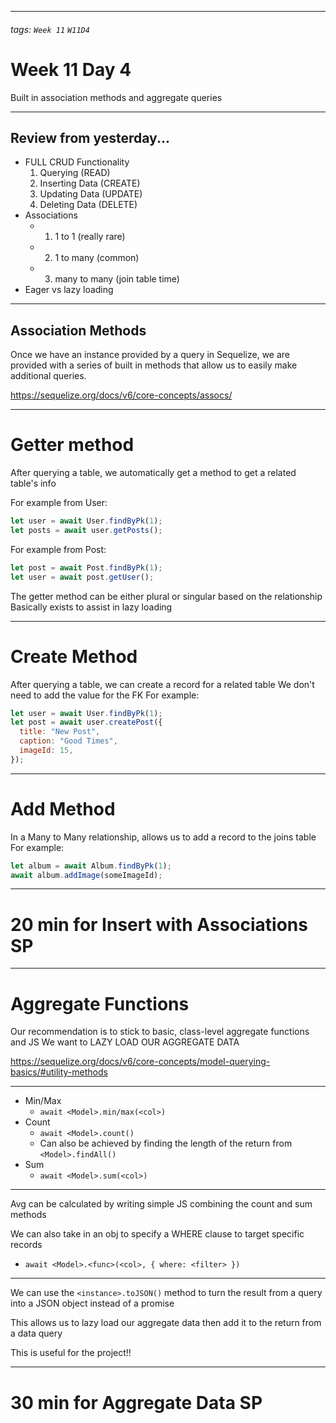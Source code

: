 <style>
    .present {
        text-align: left;
    }
</style>

---

###### tags: `Week 11` `W11D4`


# Week 11 Day 4

Built in association methods and aggregate queries

---

## Review from yesterday...

- FULL CRUD Functionality
  1. Querying (READ)
  2. Inserting Data (CREATE)
  3. Updating Data (UPDATE)
  4. Deleting Data (DELETE)
- Associations
  - 1. 1 to 1 (really rare)
  - 2. 1 to many (common)
  - 3. many to many (join table time)
- Eager vs lazy loading

---


## Association Methods

Once we have an instance provided by a query in Sequelize, we are provided with a series of built in methods that allow us to easily make additional queries.

https://sequelize.org/docs/v6/core-concepts/assocs/

---

# Getter method

After querying a table, we automatically get a method to get a related table's info

For example from User:

```javascript
let user = await User.findByPk(1);
let posts = await user.getPosts();
```

For example from Post:

```javascript
let post = await Post.findByPk(1);
let user = await post.getUser();
```

The getter method can be either plural or singular based on the relationship
Basically exists to assist in lazy loading

---

# Create Method

After querying a table, we can create a record for a related table
We don't need to add the value for the FK
For example:

```javascript
let user = await User.findByPk(1);
let post = await user.createPost({
  title: "New Post",
  caption: "Good Times",
  imageId: 15,
});
```

---

# Add Method

In a Many to Many relationship, allows us to add a record to the joins table
For example:

```javascript
let album = await Album.findByPk(1);
await album.addImage(someImageId);
```

---

# 20 min for Insert with Associations SP

---

# Aggregate Functions

Our recommendation is to stick to basic, class-level aggregate functions and JS
We want to LAZY LOAD OUR AGGREGATE DATA

https://sequelize.org/docs/v6/core-concepts/model-querying-basics/#utility-methods

---

- Min/Max
  - `await <Model>.min/max(<col>)`
- Count
  - `await <Model>.count()`
  - Can also be achieved by finding the length of the return from `<Model>.findAll()`
- Sum
  - `await <Model>.sum(<col>)`

---

Avg can be calculated by writing simple JS combining the count and sum methods

We can also take in an obj to specify a WHERE clause to target specific records

- `await <Model>.<func>(<col>, { where: <filter> })`

---

We can use the `<instance>.toJSON()` method to turn the result from a query into a JSON object instead of a promise

This allows us to lazy load our aggregate data then add it to the return from a data query

This is useful for the project!!

---

# 30 min for Aggregate Data SP

